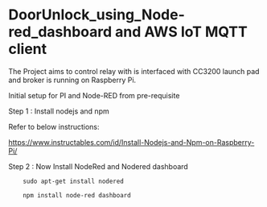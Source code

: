 # DoorUnlock_using_Node-red_dashboard and AWS IoT MQTT client

The Project aims to control relay with is interfaced with CC3200 launch pad and broker is running on Raspberry Pi.

Initial setup for PI and Node-RED from pre-requisite

Step 1 : Install nodejs and npm

Refer to below instructions:

  https://www.instructables.com/id/Install-Nodejs-and-Npm-on-Raspberry-Pi/
      
Step 2 : Now Install NodeRed and Nodered dashboard

        sudo apt-get install nodered
        
        npm install node-red dashboard
        
